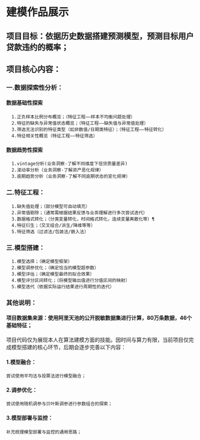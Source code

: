 # 建模作品展示
## 项目目标：依据历史数据搭建预测模型，预测目标用户贷款违约的概率；
## 项目核心内容：
### 一.数据探索性分析：
#### 数据基础性探索
      1.正负样本比例分布概览；（特征工程——样本不均衡问题处理）
      2.特征的缺失与异常值状态概览；（特征工程——缺失值与异常值处理）
      3.筛选无法识别的特征类型（如非数值/日期类特征）；（特征工程——特征转化）
      4.特征相关性概览（特征工程——特征筛选）
#### 数据趋势性探索
      1.vintage分析(业务洞察-了解不同维度下信贷质量差异)
      2.滚动率分析（业务洞察-了解资产恶化规律）
      3.逾期趋势分析（业务洞察-了解不同逾期状态的变化规律）
### 二.特征工程：
      1.缺失值处理；（部分模型可自动填充）
      2.异常值剔除；（通常需根据结果反馈与业务理解进行多次尝试迭代）
      3.数据格式转化；（分类变量转化，时间格式转化，连续变量离散化等）¶
      4.特征衍生；（交叉组合/派生/降维等等）
      5.特征筛选（过滤法/包装法/嵌入法）
### 三.模型搭建：
      1.模型选择；（确定模型框架）
      2.模型调参优化；（确定恰当的模型超参数）
      3.模型评估；（确定模型最终的拟合效果）
      4.模型评分区间转化；（将模型输出值进行分值区间的映射）
      5.模型迭代（依据实际运行结果进行周期性的迭代）
      
### 其他说明：
#### 项目数据集来源：使用阿里天池的公开脱敏数据集进行计算，80万条数据，46个基础特征；
项目代码仅为展现本人在算法建模方面的技能。因时间与算力有限，当前项目仅完成模型搭建的核心环节，后期会逐步完善以下内容：
#### 1.模型融合：
    尝试使用平均法与投票法进行模型融合；
#### 2.调参优化：
    尝试使用随机调参与贝叶斯调参进行参数组合的探索；
#### 3.模型部署与监控：
    补充梳理模型部署与监控的通用思路；
